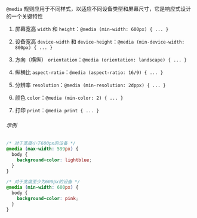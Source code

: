 `@media` 规则应用于不同样式，以适应不同设备类型和屏幕尺寸，它是响应式设计的一个关键特性

1. 屏幕宽高 `width` 和 `height`：`@media (min-width: 600px) { ... }`

2. 设备宽高 `device-width` 和 `device-height`：`@media (min-device-width: 800px) { ... }`

3. 方向（横纵） `orientation`：`@media (orientation: landscape) { ... }`

4. 纵横比 `aspect-ratio`：`@media (aspect-ratio: 16/9) { ... }`

5. 分辨率 `resolution`：`@media (min-resolution: 2dppx) { ... }`

6. 颜色 `color`：`@media (min-color: 2) { ... }`

7. 打印 `print`：`@media print { ... }`

###### 示例

```CSS
/* 对于宽度小于600px的设备 */
@media (max-width: 599px) {
  body {
    background-color: lightblue;
  }
}

/* 对于宽度至少为600px的设备 */
@media (min-width: 600px) {
  body {
    background-color: pink;
  }
}
```
